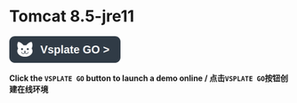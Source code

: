 # Tomcat 8.5-jre11

<a href="https://www.vsplate.com/?docker-compose=https://github.com/vsplate/dcenvs/tomcat/8.5-jre11"><img alt="VSPLATE GO" src="https://raw.githubusercontent.com/vsplate/images/master/vsgo_btn.png" width="200px"></a>

**Click the `VSPLATE GO` button to launch a demo online / 点击`VSPLATE GO`按钮创建在线环境**